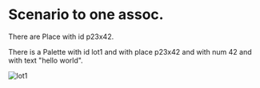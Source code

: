 # Scenario to one assoc. 

There are Place with id p23x42.

There is a Palette with id lot1 
and with place p23x42
and with num 42
and with text "hello world".

![lot1](placeWithPalette.png)
